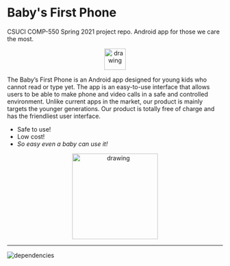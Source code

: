 # Baby's First Phone
CSUCI COMP-550 Spring 2021 project repo. Android app for those we care the most.

<p align="center">
<img src="app/src/main/res/mipmap-xxxhdpi/ic_launcher_round.png" alt="drawing" width="50"/>
</p>

The Baby’s First Phone is an Android app designed for young kids who cannot read or type yet. The app is an easy-to-use interface that allows users to be able to make phone and video calls in a safe and controlled environment. Unlike current apps in the market, our product is mainly targets the younger generations. Our product is totally free of charge and has the friendliest user interface.
- Safe to use!  
- Low cost!  
- *So easy even a baby can use it!*

<p align="center">
<img src="https://lh5.googleusercontent.com/__2Rp3ENAMPxWRXebPvQxL2N0dlPX5_gPJ2xv7IHyo3QU2VFixut7bAoQR_S6Mz9ktBKL9iep6sQ9cqfMqNBdJLH-ZhWar5e9QwLry1WVlP_WWC2lOUcN11RE8GhSqf9K93AJgCq4JA" alt="drawing" width="200"/>
</p>

****

![dependencies](https://img.shields.io/badge/dependencies-mobilertc%7Ccommonlib-brightgreen)
